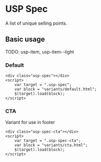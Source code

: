 ﻿# USP Spec

A list of unique selling points.


## Basic usage
TODO: usp-item, usp-item--light

### Default
```example
<div class="usp-spec"></div>
<script>
	var target = ".usp-spec";
	var block = "variants/default.html";
	$(target).load(block);
</script>
```

### CTA
Variant for use in footer
```example
<div class="usp-spec-cta"></div>
<script>
	var target = ".usp-spec-cta";
	var block = "variants/cta.html";
	$(target).load(block);
</script>
```
